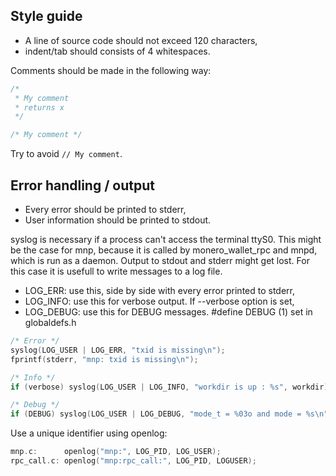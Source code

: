 ## Style guide

* A line of source code should not exceed 120 characters,
* indent/tab should consists of 4 whitespaces.
  
Comments should be made in the following way:

```c
/*
 * My comment
 * returns x
 */

/* My comment */
```

Try to avoid ```// My comment```.

## Error handling / output

- Every error should be printed to stderr,
- User information should be printed to stdout.

syslog is necessary if a process can't access the terminal ttyS0.
This might be the case for mnp, because it is called by monero_wallet_rpc and mnpd, which is run as a daemon.
Output to stdout and stderr might get lost. For this case it is usefull to 
write messages to a log file.

- LOG_ERR: use this, side by side with every error printed to stderr,
- LOG_INFO: use this for verbose output. If --verbose option is set,
- LOG_DEBUG: use this for DEBUG messages. #define DEBUG (1) set in globaldefs.h

```c
/* Error */
syslog(LOG_USER | LOG_ERR, "txid is missing\n");
fprintf(stderr, "mnp: txid is missing\n");

/* Info */
if (verbose) syslog(LOG_USER | LOG_INFO, "workdir is up : %s", workdir);

/* Debug */
if (DEBUG) syslog(LOG_USER | LOG_DEBUG, "mode_t = %03o and mode = %s\n", mode, config.cfg_mode);
```
Use a unique identifier using openlog:
```c
mnp.c:      openlog("mnp:", LOG_PID, LOG_USER);
rpc_call.c: openlog("mnp:rpc_call:", LOG_PID, LOGUSER);
```
